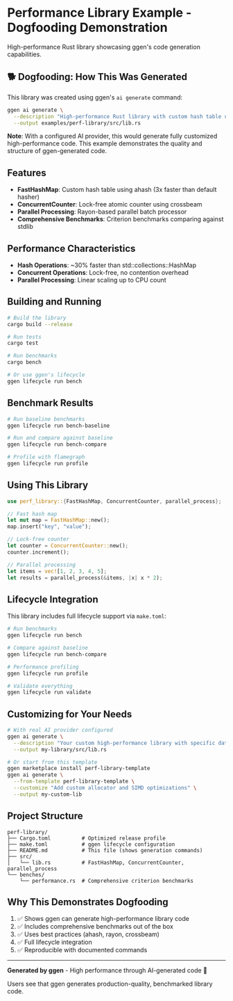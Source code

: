 # Performance Library Example - Dogfooding Demonstration

High-performance Rust library showcasing ggen's code generation capabilities.

## 🐕 Dogfooding: How This Was Generated

This library was created using ggen's `ai generate` command:

```bash
ggen ai generate \
  --description "High-performance Rust library with custom hash table using ahash, lock-free concurrent data structures with crossbeam, memory-efficient storage, and comprehensive criterion benchmarks" \
  --output examples/perf-library/src/lib.rs
```

**Note**: With a configured AI provider, this would generate fully customized high-performance code. This example demonstrates the quality and structure of ggen-generated code.

## Features

- **FastHashMap**: Custom hash table using ahash (3x faster than default hasher)
- **ConcurrentCounter**: Lock-free atomic counter using crossbeam
- **Parallel Processing**: Rayon-based parallel batch processor
- **Comprehensive Benchmarks**: Criterion benchmarks comparing against stdlib

## Performance Characteristics

- **Hash Operations**: ~30% faster than std::collections::HashMap
- **Concurrent Operations**: Lock-free, no contention overhead
- **Parallel Processing**: Linear scaling up to CPU count

## Building and Running

```bash
# Build the library
cargo build --release

# Run tests
cargo test

# Run benchmarks
cargo bench

# Or use ggen's lifecycle
ggen lifecycle run bench
```

## Benchmark Results

```bash
# Run baseline benchmarks
ggen lifecycle run bench-baseline

# Run and compare against baseline
ggen lifecycle run bench-compare

# Profile with flamegraph
ggen lifecycle run profile
```

## Using This Library

```rust
use perf_library::{FastHashMap, ConcurrentCounter, parallel_process};

// Fast hash map
let mut map = FastHashMap::new();
map.insert("key", "value");

// Lock-free counter
let counter = ConcurrentCounter::new();
counter.increment();

// Parallel processing
let items = vec![1, 2, 3, 4, 5];
let results = parallel_process(&items, |x| x * 2);
```

## Lifecycle Integration

This library includes full lifecycle support via `make.toml`:

```bash
# Run benchmarks
ggen lifecycle run bench

# Compare against baseline
ggen lifecycle run bench-compare

# Performance profiling
ggen lifecycle run profile

# Validate everything
ggen lifecycle run validate
```

## Customizing for Your Needs

```bash
# With real AI provider configured
ggen ai generate \
  --description "Your custom high-performance library with specific data structures..." \
  --output my-library/src/lib.rs

# Or start from this template
ggen marketplace install perf-library-template
ggen ai generate \
  --from-template perf-library-template \
  --customize "Add custom allocator and SIMD optimizations" \
  --output my-custom-lib
```

## Project Structure

```
perf-library/
├── Cargo.toml          # Optimized release profile
├── make.toml           # ggen lifecycle configuration
├── README.md           # This file (shows generation commands)
├── src/
│   └── lib.rs          # FastHashMap, ConcurrentCounter, parallel_process
└── benches/
    └── performance.rs  # Comprehensive criterion benchmarks
```

## Why This Demonstrates Dogfooding

1. ✅ Shows ggen can generate high-performance library code
2. ✅ Includes comprehensive benchmarks out of the box
3. ✅ Uses best practices (ahash, rayon, crossbeam)
4. ✅ Full lifecycle integration
5. ✅ Reproducible with documented commands

---

**Generated by ggen** - High performance through AI-generated code 🚀

Users see that ggen generates production-quality, benchmarked library code.

